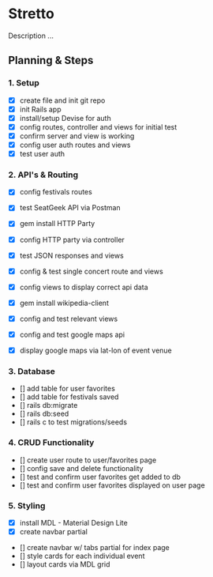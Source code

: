 # Stretto

Description ...

## Planning & Steps

### 1. Setup
- [x] create file and init git repo
- [x] init Rails app
- [x] install/setup Devise for auth
- [x] config routes, controller and views for initial test
- [x] confirm server and view is working
- [x] config user auth routes and views
- [x] test user auth

### 2. API's & Routing
- [x] config festivals routes 
- [x] test SeatGeek API via Postman
- [x] gem install HTTP Party
- [x] config HTTP party via controller
- [x] test JSON responses and views
- [x] config & test single concert route and views
- [x] config views to display correct api data
- [x] gem install wikipedia-client
- [x] config and test relevant views
- [x] config and test google maps api
- [x] display google maps via lat-lon of event venue


### 3. Database
- [] add table for user favorites
- [] add table for festivals saved
- [] rails db:migrate
- [] rails db:seed
- [] rails c to test migrations/seeds

### 4. CRUD Functionality
- [] create user route to user/favorites page
- [] config save and delete functionality
- [] test and confirm user favorites get added to db
- [] test and confirm user favorites displayed on user page


### 5. Styling
- [x] install MDL - Material Design Lite
- [x] create navbar partial
- [] create navbar w/ tabs partial for index page
- [] style cards for each individual event
- [] layout cards via MDL grid

